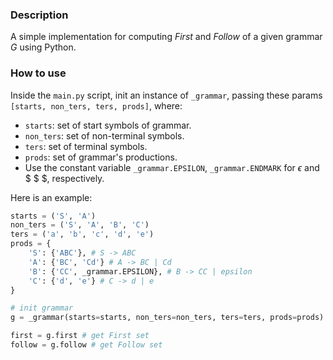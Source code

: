 ### Description

A simple implementation for computing $First$ and $Follow$ of a given grammar $G$ using Python.

### How to use

Inside the `main.py` script, init an instance of `_grammar`, passing these params `[starts, non_ters, ters, prods]`, where:

- `starts`: set of start symbols of grammar.
- `non_ters`: set of non-terminal symbols.
- `ters`: set of terminal symbols.
- `prods`: set of grammar's productions.
- Use the constant variable `_grammar.EPSILON`, `_grammar.ENDMARK` for $\epsilon$ and $ \$ $, respectively.

Here is an example:

```python
starts = ('S', 'A')
non_ters = ('S', 'A', 'B', 'C')
ters = ('a', 'b', 'c', 'd', 'e')
prods = {
    'S': {'ABC'}, # S -> ABC
    'A': {'BC', 'Cd'} # A -> BC | Cd
    'B': {'CC', _grammar.EPSILON}, # B -> CC | epsilon
    'C': {'d', 'e'} # C -> d | e
}

# init grammar
g = _grammar(starts=starts, non_ters=non_ters, ters=ters, prods=prods)

first = g.first # get First set
follow = g.follow # get Follow set
```

